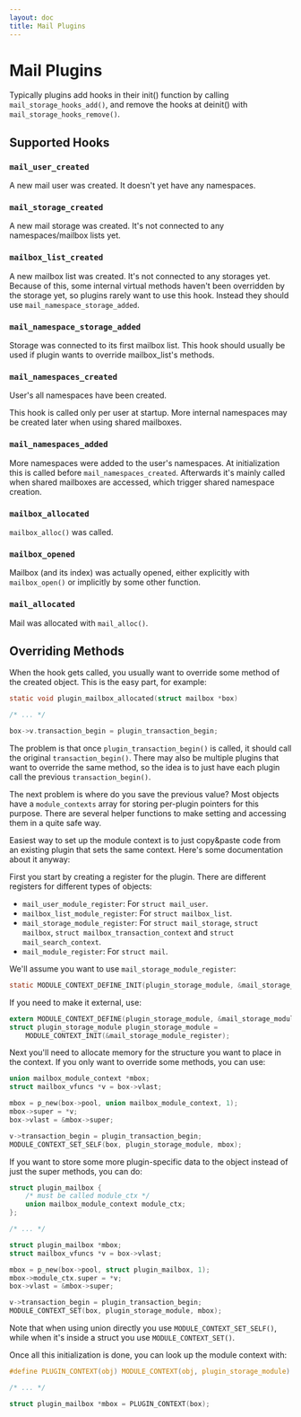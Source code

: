 ```yaml
---
layout: doc
title: Mail Plugins
---
```


# Mail Plugins

Typically plugins add hooks in their init() function by calling
`mail_storage_hooks_add()`, and remove the hooks at deinit() with
`mail_storage_hooks_remove()`.

## Supported Hooks

### `mail_user_created`

A new mail user was created. It doesn't yet have any namespaces.

### `mail_storage_created`

A new mail storage was created. It's not connected to any namespaces/mailbox
lists yet.

### `mailbox_list_created`

A new mailbox list was created. It's not connected to any storages yet.
Because of this, some internal virtual methods haven't been overridden by
the storage yet, so plugins rarely want to use this hook. Instead they
should use `mail_namespace_storage_added`.

### `mail_namespace_storage_added`

Storage was connected to its first mailbox list. This hook should usually be
used if plugin wants to override mailbox_list's methods.

### `mail_namespaces_created`

User's all namespaces have been created.

This hook is called only per user at startup. More internal
namespaces may be created later when using shared mailboxes.

### `mail_namespaces_added`

More namespaces were added to the user's namespaces. At initialization this
is called before `mail_namespaces_created`. Afterwards it's mainly called
when shared mailboxes are accessed, which trigger shared namespace creation.

### `mailbox_allocated`

`mailbox_alloc()` was called.

### `mailbox_opened`

Mailbox (and its index) was actually opened, either explicitly with
`mailbox_open()` or implicitly by some other function.

### `mail_allocated`

Mail was allocated with `mail_alloc()`.

## Overriding Methods

When the hook gets called, you usually want to override some method of
the created object. This is the easy part, for example:

```c
static void plugin_mailbox_allocated(struct mailbox *box)

/* ... */

box->v.transaction_begin = plugin_transaction_begin;
```

The problem is that once `plugin_transaction_begin()` is called, it
should call the original `transaction_begin()`. There may also be
multiple plugins that want to override the same method, so the idea is
to just have each plugin call the previous `transaction_begin()`.

The next problem is where do you save the previous value? Most objects have
a `module_contexts` array for storing per-plugin pointers for this
purpose. There are several helper functions to make setting and
accessing them in a quite safe way.

Easiest way to set up the module context is to just copy&paste code from
an existing plugin that sets the same context. Here's some documentation
about it anyway:

First you start by creating a register for the plugin. There are different
registers for different types of objects:

- `mail_user_module_register`: For `struct mail_user`.
- `mailbox_list_module_register`: For `struct mailbox_list`.
- `mail_storage_module_register`: For `struct mail_storage`,
  `struct mailbox`, `struct mailbox_transaction_context` and
  `struct mail_search_context`.
- `mail_module_register`: For `struct mail`.

We'll assume you want to use `mail_storage_module_register`:

```c
static MODULE_CONTEXT_DEFINE_INIT(plugin_storage_module, &mail_storage_module_register);
```

If you need to make it external, use:

```c
extern MODULE_CONTEXT_DEFINE(plugin_storage_module, &mail_storage_module_register);
struct plugin_storage_module plugin_storage_module =
    MODULE_CONTEXT_INIT(&mail_storage_module_register);
```

Next you'll need to allocate memory for the structure you want to place
in the context. If you only want to override some methods, you can use:

```c
union mailbox_module_context *mbox;
struct mailbox_vfuncs *v = box->vlast;

mbox = p_new(box->pool, union mailbox_module_context, 1);
mbox->super = *v;
box->vlast = &mbox->super;

v->transaction_begin = plugin_transaction_begin;
MODULE_CONTEXT_SET_SELF(box, plugin_storage_module, mbox);
```

If you want to store some more plugin-specific data to the object
instead of just the super methods, you can do:

```c
struct plugin_mailbox {
    /* must be called module_ctx */
    union mailbox_module_context module_ctx;
};

/* ... */

struct plugin_mailbox *mbox;
struct mailbox_vfuncs *v = box->vlast;

mbox = p_new(box->pool, struct plugin_mailbox, 1);
mbox->module_ctx.super = *v;
box->vlast = &mbox->super;

v->transaction_begin = plugin_transaction_begin;
MODULE_CONTEXT_SET(box, plugin_storage_module, mbox);
```

Note that when using union directly you use
`MODULE_CONTEXT_SET_SELF()`, while when it's inside a struct you use
`MODULE_CONTEXT_SET()`.

Once all this initialization is done, you can look up the module context
with:

```c
#define PLUGIN_CONTEXT(obj) MODULE_CONTEXT(obj, plugin_storage_module)

/* ... */

struct plugin_mailbox *mbox = PLUGIN_CONTEXT(box);
```
